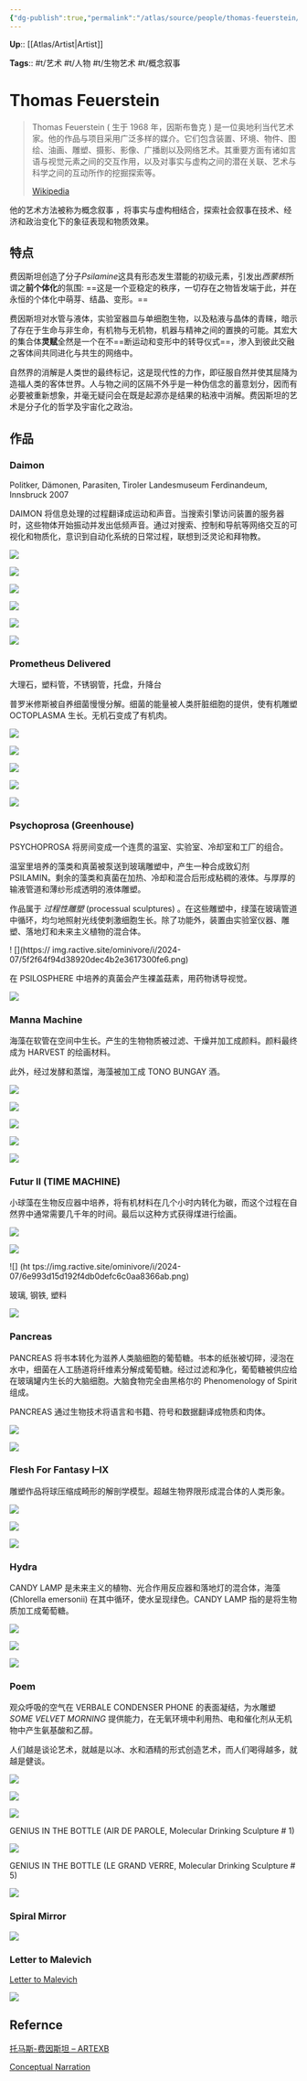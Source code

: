 ```yaml
---
{"dg-publish":true,"permalink":"/atlas/source/people/thomas-feuerstein/"}
---
```



**Up**:: [[Atlas/Artist\|Artist]]

**Tags**:: #t/艺术 #t/人物 #t/生物艺术 #t/概念叙事

# Thomas Feuerstein

> Thomas Feuerstein ( 生于 1968 年，因斯布鲁克 ) 是一位奥地利当代艺术家。他的作品与项目采用广泛多样的媒介。它们包含装置、环境、物件、图绘、油画、雕塑、摄影、影像、广播剧以及网络艺术。其重要方面有诸如言语与视觉元素之间的交互作用，以及对事实与虚构之间的潜在关联、艺术与科学之间的互动所作的挖掘探索等。
> 
> [Wikipedia](https://en.wikipedia.org/wiki/Thomas_Feuerstein)

他的艺术方法被称为概念叙事 ，将事实与虚构相结合，探索社会叙事在技术、经济和政治变化下的象征表现和物质效果。

## 特点

费因斯坦创造了分子*Psilamine*这具有形态发生潜能的初级元素，引发出*西蒙栋*所谓之**前个体化**的氛围: ==这是一个亚稳定的秩序，一切存在之物皆发端于此，并在永恒的个体化中萌芽、结晶、变形。==

费因斯坦对水管与液体，实验室器皿与单细胞生物，以及粘液与晶体的青睐，暗示了存在于生命与非生命，有机物与无机物，机器与精神之间的置换的可能。其宏大的集合体**灵赋**全然是一个在不==断运动和变形中的转导仪式==，渗入到彼此交融之客体间共同进化与共生的网络中。

自然界的消解是人类世的最终标记，这是现代性的力作，即征服自然并使其屈降为造福人类的客体世界。人与物之间的区隔不外乎是一种伪信念的蓄意划分，因而有必要被重新想象，并毫无疑问会在既是起源亦是结果的粘液中消解。费因斯坦的艺术是分子化的哲学及宇宙化之政治。

## 作品

### Daimon

Politker, Dämonen, Parasiten, Tiroler Landesmuseum Ferdinandeum, Innsbruck 2007

DAIMON 将信息处理的过程翻译成运动和声音。当搜索引擎访问装置的服务器时，这些物体开始振动并发出低频声音。通过对搜索、控制和导航等网络交互的可视化和物质化，意识到自动化系统的日常过程，联想到泛灵论和拜物教。

![](https://img.ractive.site/ominivore/i/2024-07/978272734aa48645c50fb8ad3d367659.png)

![](https://img.ractive.site/ominivore/i/2024-07/b87792f351394d194c000c6c66474265.png)

![](https://img.ractive.site/ominivore/i/2024-07/ec5e0dc20c6bd4e2d54d1af2cec2db35.png)

![](https://img.ractive.site/ominivore/i/2024-07/9fae03aa7e662ca5dff6225b1a0a968e.png)

![](https://img.ractive.site/ominivore/i/2024-07/2e29591db28d2145d0a11337029a97f5.png)

![](https://img.ractive.site/ominivore/i/2024-07/0b4425ccdca009a2b76b324c913360cc.png)

### Prometheus Delivered

大理石，塑料管，不锈钢管，托盘，升降台

普罗米修斯被自养细菌慢慢分解。细菌的能量被人类肝脏细胞的提供，使有机雕塑 OCTOPLASMA 生长。无机石变成了有机肉。

![](https://img.ractive.site/ominivore/i/2024-07/bbcc3c1cc0fdb3ac6b16d503bdd40e2f.jpg)

![](https://img.ractive.site/ominivore/i/2024-07/2941f3ac88cb1a9e0f01ec1d220f7fc6.png)

![](https://img.ractive.site/ominivore/i/2024-07/966b1ea5513507fd714c94b5c58e2cc5.png)

![](https://img.ractive.site/ominivore/i/2024-07/ee190b298414bd797a488b89a41fc39c.png)

![](https://img.ractive.site/ominivore/i/2024-07/b6bc9848105f0f75b357ccb43be59f72.png)

### Psychoprosa (Greenhouse)

PSYCHOPROSA 将房间变成一个连贯的温室、实验室、冷却室和工厂的组合。  

温室里培养的藻类和真菌被泵送到玻璃雕塑中，产生一种合成致幻剂 PSILAMIN。剩余的藻类和真菌在加热、冷却和混合后形成粘稠的液体。与厚厚的输液管道和薄纱形成透明的液体雕塑。

作品属于 *过程性雕塑* (processual sculptures) 。在这些雕塑中，绿藻在玻璃管道中循环，均匀地照射光线使刺激细胞生长。除了功能外，装置由实验室仪器、雕塑、落地灯和未来主义植物的混合体。  

! [](https:// img.ractive.site/ominivore/i/2024-07/5f2f64f94d38920dec4b2e3617300fe6.png)

在 PSILOSPHERE 中培养的真菌会产生裸盖菇素，用药物诱导视觉。

![](https://img.ractive.site/ominivore/i/2024-07/c1155ef5a313c7d8f0dbaf61c92dac7f.png)

### Manna Machine

海藻在软管在空间中生长。产生的生物物质被过滤、干燥并加工成颜料。颜料最终成为 HARVEST 的绘画材料。

此外，经过发酵和蒸馏，海藻被加工成 TONO BUNGAY 酒。

![](https://img.ractive.site/ominivore/i/2024-07/d477df1cb491174ab2eb390d9c0f38f8.png)

![](https://img.ractive.site/ominivore/i/2024-07/b068ab4d5deeb5fde462b5381d392778.png)

![](https://img.ractive.site/ominivore/i/2024-07/b3abbc2d78b5939eeaba25f1d833a254.png)

![](https://img.ractive.site/ominivore/i/2024-07/c932d4afca82881175db09a06f9ca66d.png)

![](https://img.ractive.site/ominivore/i/2024-07/3f98ecb42bfb912abf280110496c7af5.png)

### Futur II (TIME MACHINE)

小球藻在生物反应器中培养，将有机材料在几个小时内转化为碳，而这个过程在自然界中通常需要几千年的时间。最后以这种方式获得煤进行绘画。

![](https://img.ractive.site/ominivore/i/2024-07/fb967f0ea245d8855e50f2f7465102ff.png)

![](https://img.ractive.site/ominivore/i/2024-07/4fde5a14bba1b8c11519074259dd7dae.png)

![] (ht tps://img.ractive.site/ominivore/i/2024-07/6e993d15d192f4db0defc6c0aa8366ab.png)

玻璃, 钢铁, 塑料

![](https://img.ractive.site/ominivore/i/2024-07/c7323d5c2f9adfe317667406c37ade35.png)

### Pancreas

PANCREAS 将书本转化为滋养人类脑细胞的葡萄糖。书本的纸张被切碎，浸泡在水中，细菌在人工肠道将纤维素分解成葡萄糖。经过过滤和净化，葡萄糖被供应给在玻璃罐内生长的大脑细胞。大脑食物完全由黑格尔的 Phenomenology of Spirit 组成。

PANCREAS 通过生物技术将语言和书籍、符号和数据翻译成物质和肉体。

![](https://img.ractive.site/ominivore/i/2024-07/4afdda022ebe41c07184a6f902e4cedb.png)

![](https://img.ractive.site/ominivore/i/2024-07/ab1fd7468289b01dcaa75bb34f170ec9.png)

### Flesh For Fantasy I–IX

雕塑作品将球压缩成畸形的解剖学模型。超越生物界限形成混合体的人类形象。

![](https://img.ractive.site/ominivore/i/2024-07/3247d851515a1139776b73a9d7610c9d.png)

![](https://img.ractive.site/ominivore/i/2024-07/d9108012f339299fa42be8e8714387ab.png)

![](https://img.ractive.site/ominivore/i/2024-07/e26165f06c7bb2b3a32c037a1d70c7fa.png)

### Hydra

CANDY LAMP 是未来主义的植物、光合作用反应器和落地灯的混合体，海藻 (Chlorella emersonii) 在其中循环，使水呈现绿色。CANDY LAMP 指的是将生物质加工成葡萄糖。

![](https://img.ractive.site/ominivore/i/2024-07/70e3df918f5234524ac62de277f81c71.png)

![](https://img.ractive.site/ominivore/i/2024-07/257a6f70d6a87e26dd454b84d7c2089b.png)

![](https://img.ractive.site/ominivore/i/2024-07/8fc14037a74737bba0ad1da8d0474633.png)

### Poem

观众呼吸的空气在 VERBALE CONDENSER PHONE 的表面凝结，为水雕塑 *SOME VELVET MORNING* 提供能力，在无氧环境中利用热、电和催化剂从无机物中产生氨基酸和乙醇。

人们越是谈论艺术，就越是以冰、水和酒精的形式创造艺术，而人们喝得越多，就越是健谈。

![](https://img.ractive.site/ominivore/i/2024-07/d1739c2adbed2111df64b2ab85079fbe.png)

![](https://img.ractive.site/ominivore/i/2024-07/8a352b1e97e1e648aedd51fd6abfc211.png)

![](https://img.ractive.site/ominivore/i/2024-07/2c9ec8298456ce1e0357e0f079f597c1.png)

GENIUS IN THE BOTTLE (AIR DE PAROLE, Molecular Drinking Sculpture # 1)

![](https://img.ractive.site/ominivore/i/2024-07/5f45011ffc84cef806db627dda9a19c1.png)

GENIUS IN THE BOTTLE (LE GRAND VERRE, Molecular Drinking Sculpture # 5)

![](https://img.ractive.site/ominivore/i/2024-07/d0e2f3bb0c45a0ad1654caf0e1380559.jpg)

### Spiral Mirror

![](https://img.ractive.site/ominivore/i/2024-07/2cf2ee9819677abacce117a5b28f0b18.png)

### Letter to Malevich

[Letter to Malevich](www.myzel.net/prozessuale_poesie/letter/index.php)

![](https://img.ractive.site/ominivore/i/2024-07/941aaf002997f8a4cada6df2cb7b1995.jpg)

## Refernce

[托马斯-费因斯坦 – ARTEXB](https://www.artexb.com/thomasfeuerstein/)

[Conceptual Narration](http://www.myzel.net/Narration/vorwort_en.html)
